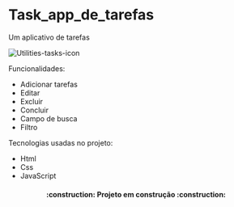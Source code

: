 # Task_app_de_tarefas
<p>Um aplicativo de tarefas</p>

![Utilities-tasks-icon](https://user-images.githubusercontent.com/107424187/194730505-8352df01-0d37-4540-91a2-aae6632d30ea.png)

 <p>Funcionalidades:</p>
 <ul>
  <li>Adicionar tarefas</li>
  <li>Editar</li>
  <li>Excluir</li>
  <li>Concluir</li>
  <li>Campo de busca</li>
  <li>Filtro</li>
</ul>
<p>Tecnologias usadas no projeto:</p>
<ul>
  <li>Html</li>
  <li>Css</li>
  <li>JavaScript</li>
</ul>
<h4 align="center"> 
    :construction:  Projeto em construção  :construction:
</h4>
